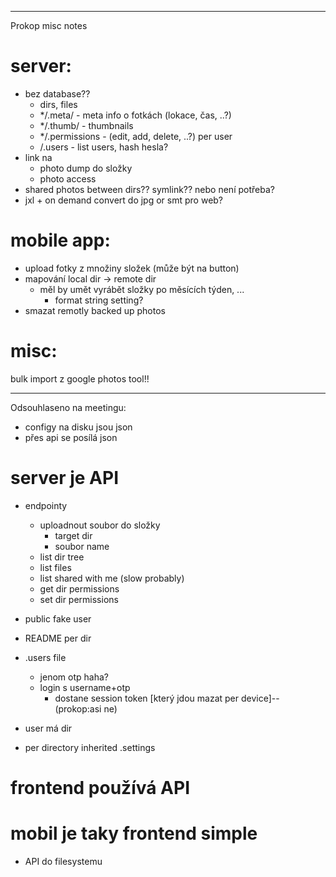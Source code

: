 
---

Prokop misc notes

# server:

* bez database??
  * dirs, files
  * */.meta/        - meta info o fotkách (lokace, čas, ..?)
  * */.thumb/       - thumbnails
  * */.permissions  - (edit, add, delete, ..?) per user
  * /.users         - list users, hash hesla?
* link na
  * photo dump do složky
  * photo access
* shared photos between dirs?? symlink?? nebo není potřeba?
* jxl + on demand convert do jpg or smt pro web?

# mobile app:

* upload fotky z množiny složek (může být na button)
* mapování local dir -> remote dir
  * měl by umět vyrábět složky po měsících týden, ...
    * format string setting?
* smazat remotly backed up photos

# misc:

bulk import z google photos tool!!

---

Odsouhlaseno na meetingu:

* configy na disku jsou json
* přes api se posílá json

# server je API

* endpointy
  * uploadnout soubor do složky
    * target dir
    * soubor name
  * list dir tree
  * list files
  * list shared with me (slow probably)
  * get dir permissions
  * set dir permissions

* public fake user

* README per dir

* .users file
  * jenom otp haha?
  * login s username+otp
    * dostane session token [který jdou mazat per device]--(prokop:asi ne)

* user má dir
* per directory inherited .settings

# frontend používá API
# mobil je taky frontend simple

* API do filesystemu

